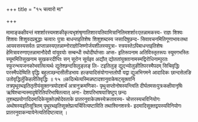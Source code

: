 +++
title = "१५ चत्वारो मा"

+++

मामाङ्कक्षीवन्तं मशर्शारस्यमशकीकृत्यभृशंश्रृणातिशारयतिवामित्रानितिमशर्शारःएतन्नामकस्य- राज्ञः शिश्वः शिशवः शिशुवदप्रबुद्धाः चत्वारः पुत्राः बाधन्तइतिशेषः शिशुशब्दस्य जसादिषुछन्द- सिवावचनमितिगूणाभावःतथा आयवसस्यसर्वतः प्राप्तान्नस्यएतन्नाम्नोराज्ञोजिष्णोर्जयशीलस्यपुत्रा- स्त्रयस्तेऽपिबाधन्तइतिशेषः हेमित्रावरुणाएतन्नामानौदेवौ वांयुवयोः सम्बन्धी रथोदीर्घाप्साः अप्स- इतिरूपनाम अतिविस्तृतरूपः स्यूमगभस्तिः स्यूममितिसुखनाम सुखकरदीप्तिः सन् सूरोन सूर्यइव अद्यौत् द्योततांयुक्तानामस्मद्विरोधिनाम्पुरतः स्फुरन्भयजनकोभवत्वित्यर्थः द्युतेश्छन्दसिलुङ्लङ् लि- टइतिलुङ् द्युद्भ्योलुङीतिपरस्मैपदम् सिचिवृद्धिः परस्मैपदेष्विति वृद्धिः बहुलञ्छन्दसीतीडभावः हल्ङ्यादिसंयोगान्तलोपौ यद्वा द्युअभिगमने आदादिकः छान्दसेलङि उतोवृद्धिर्लुकिहलीतिवृद्धिः ॥ १५ ॥कदित्थेत्यस्मिन्नष्टादशानुवाकेषट्सूक्तानि तत्रपृथूरथइतितृतीयंसूक्तन्त्रयोदशर्चं अत्रानुक्रमणिका- पृथुःसप्तोनोषस्यन्त्विति दीर्घतमसःपुत्रःकक्षीवानृषिः ऋषिश्चान्यस्मादृषेरितिपरिभाषितत्वात् अना- देशपरिभाषयात्रिष्टुप् छन्दः तुशब्दप्रयोगादिदमादिकेसूक्तेउषोदेवताके प्रातरनुवाकेउषस्येक्रतावस्य- चोत्तरस्यचविनियोगः अथोषस्यइतिसूत्रितम् पृथूरथइतिसूक्तेप्रत्यर्चिरित्यष्टाविति तथाश्विनशस्त्रे- इदमादिसूक्तद्वयस्यविनियोगः प्रातरनुवाकन्यायेनेत्यतिदिष्टत्वात् ।